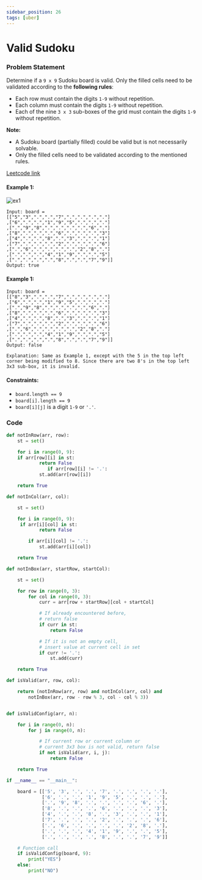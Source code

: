 ```yaml
---
sidebar_position: 26
tags: [uber]
---
```


# Valid Sudoku

### Problem Statement

Determine if a `9 x 9` Sudoku board is valid. Only the filled cells need to be validated according to the **following rules**:

- Each row must contain the digits `1-9` without repetition.
- Each column must contain the digits `1-9` without repetition.
- Each of the nine `3 x 3` sub-boxes of the grid must contain the digits `1-9` without repetition.

**Note:**

- A Sudoku board (partially filled) could be valid but is not necessarily solvable.
- Only the filled cells need to be validated according to the mentioned rules.

[Leetcode link](https://leetcode.com/problems/valid-sudoku/)

#### Example 1:

![ex1](https://upload.wikimedia.org/wikipedia/commons/thumb/f/ff/Sudoku-by-L2G-20050714.svg/250px-Sudoku-by-L2G-20050714.svg.png)

```
Input: board =
[["5","3",".",".","7",".",".",".","."]
,["6",".",".","1","9","5",".",".","."]
,[".","9","8",".",".",".",".","6","."]
,["8",".",".",".","6",".",".",".","3"]
,["4",".",".","8",".","3",".",".","1"]
,["7",".",".",".","2",".",".",".","6"]
,[".","6",".",".",".",".","2","8","."]
,[".",".",".","4","1","9",".",".","5"]
,[".",".",".",".","8",".",".","7","9"]]
Output: true
```

#### Example 1:

```
Input: board =
[["8","3",".",".","7",".",".",".","."]
,["6",".",".","1","9","5",".",".","."]
,[".","9","8",".",".",".",".","6","."]
,["8",".",".",".","6",".",".",".","3"]
,["4",".",".","8",".","3",".",".","1"]
,["7",".",".",".","2",".",".",".","6"]
,[".","6",".",".",".",".","2","8","."]
,[".",".",".","4","1","9",".",".","5"]
,[".",".",".",".","8",".",".","7","9"]]
Output: false

Explanation: Same as Example 1, except with the 5 in the top left corner being modified to 8. Since there are two 8's in the top left 3x3 sub-box, it is invalid.
```

#### Constraints:

- `board.length == 9`
- `board[i].length == 9`
- `board[i][j]` is a digit `1-9` or `'.'`.

### Code

```python title="Python Code"
def notInRow(arr, row):
    st = set()

    for i in range(0, 9):
    if arr[row][i] in st:
            return False
               if arr[row][i] != '.':
            st.add(arr[row][i])

    return True

def notInCol(arr, col):

    st = set()

    for i in range(0, 9):
     if arr[i][col] in st:
            return False

        if arr[i][col] != '.':
            st.add(arr[i][col])

    return True

def notInBox(arr, startRow, startCol):

    st = set()

    for row in range(0, 3):
        for col in range(0, 3):
            curr = arr[row + startRow][col + startCol]

            # If already encountered before,
            # return false
            if curr in st:
                return False

            # If it is not an empty cell,
            # insert value at current cell in set
            if curr != '.':
                st.add(curr)

    return True

def isValid(arr, row, col):

    return (notInRow(arr, row) and notInCol(arr, col) and
        notInBox(arr, row - row % 3, col - col % 3))


def isValidConfig(arr, n):

    for i in range(0, n):
        for j in range(0, n):

            # If current row or current column or
            # current 3x3 box is not valid, return false
            if not isValid(arr, i, j):
                return False

    return True

if __name__ == "__main__":

    board = [['5', '3', '.', '.', '7', '.', '.', '.', '.'],
             ['6', '.', '.', '1', '9', '5', '.', '.', '.'],
             ['.', '9', '8', '.', '.', '.', '.', '6', '.'],
             ['8', '.', '.', '.', '6', '.', '.', '.', '3'],
             ['4', '.', '.', '8', '.', '3', '.', '.', '1'],
             ['7', '.', '.', '.', '2', '.', '.', '.', '6'],
             ['.', '6', '.', '.', '.', '.', '2', '8', '.'],
             ['.', '.', '.', '4', '1', '9', '.', '.', '5'],
             ['.', '.', '.', '.', '8', '.', '.', '7', '9']]

    # Function call
    if isValidConfig(board, 9):
        print("YES")
    else:
        print("NO")
```
